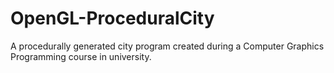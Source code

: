 # OpenGL-ProceduralCity
A procedurally generated city program created during a Computer Graphics Programming course in university.
